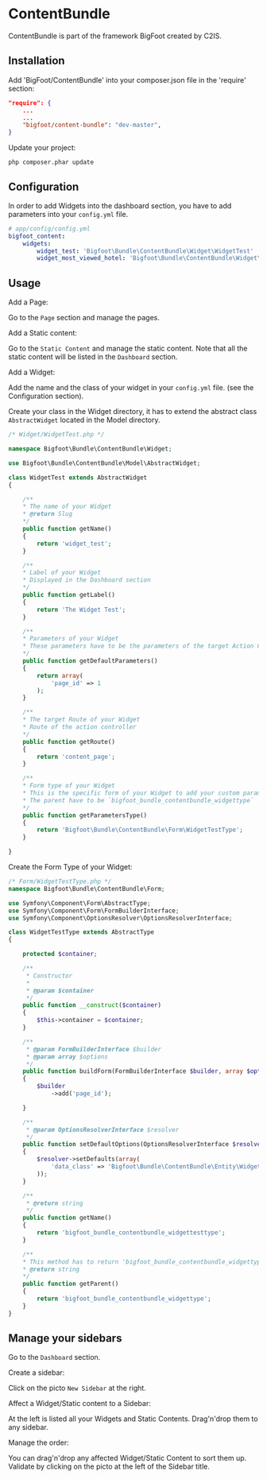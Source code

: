 ContentBundle
=============

ContentBundle is part of the framework BigFoot created by C2IS.


Installation
------------

Add 'BigFoot/ContentBundle' into your composer.json file in the 'require' section:

``` json
"require": {
    ...
    ...
    "bigfoot/content-bundle": "dev-master",
}
```

Update your project:

``` shell
php composer.phar update
```

Configuration
-------------

In order to add Widgets into the dashboard section, you have to add parameters into your `config.yml` file.

```yml
# app/config/config.yml
bigfoot_content:
    widgets:
        widget_test: 'Bigfoot\Bundle\ContentBundle\Widget\WidgetTest'
        widget_most_viewed_hotel: 'Bigfoot\Bundle\ContentBundle\Widget\WidgetMostViewedHotel'
```

Usage
-----

Add a Page:

Go to the `Page` section and manage the pages.

Add a Static content:

Go to the `Static Content` and manage the static content. Note that all the static content will be listed in the `Dashboard` section.

Add a Widget:

Add the name and the class of your widget in your `config.yml` file. (see the Configuration section).

Create your class in the Widget directory, it has to extend the abstract class `AbstractWidget` located in the Model directory.

```php
/* Widget/WidgetTest.php */

namespace Bigfoot\Bundle\ContentBundle\Widget;

use Bigfoot\Bundle\ContentBundle\Model\AbstractWidget;

class WidgetTest extends AbstractWidget
{

    /**
    * The name of your Widget
    * @return Slug
    */
    public function getName()
    {
        return 'widget_test';
    }

    /**
    * Label of your Widget
    * Displayed in the Dashboard section
    */
    public function getLabel()
    {
        return 'The Widget Test';
    }

    /**
    * Parameters of your Widget
    * These parameters have to be the parameters of the target Action Controller.
    */
    public function getDefaultParameters()
    {
        return array(
            'page_id' => 1
        );
    }

    /**
    * The target Route of your Widget
    * Route of the action controller
    */
    public function getRoute()
    {
        return 'content_page';
    }

    /**
    * Form type of your Widget
    * This is the specific form of your Widget to add your custom parameters
    * The parent have to be `bigfoot_bundle_contentbundle_widgettype`
    */
    public function getParametersType()
    {
        return 'Bigfoot\Bundle\ContentBundle\Form\WidgetTestType';
    }

}
```

Create the Form Type of your Widget:

```php
/* Form/WidgetTestType.php */
namespace Bigfoot\Bundle\ContentBundle\Form;

use Symfony\Component\Form\AbstractType;
use Symfony\Component\Form\FormBuilderInterface;
use Symfony\Component\OptionsResolver\OptionsResolverInterface;

class WidgetTestType extends AbstractType
{

    protected $container;

    /**
     * Constructor
     *
     * @param $container
     */
    public function __construct($container)
    {
        $this->container = $container;
    }

    /**
     * @param FormBuilderInterface $builder
     * @param array $options
     */
    public function buildForm(FormBuilderInterface $builder, array $options)
    {
        $builder
            ->add('page_id');

    }

    /**
     * @param OptionsResolverInterface $resolver
     */
    public function setDefaultOptions(OptionsResolverInterface $resolver)
    {
        $resolver->setDefaults(array(
            'data_class' => 'Bigfoot\Bundle\ContentBundle\Entity\Widget'
        ));
    }

    /**
     * @return string
     */
    public function getName()
    {
        return 'bigfoot_bundle_contentbundle_widgettesttype';
    }

    /**
    * This method has to return 'bigfoot_bundle_contentbundle_widgettype'
    * @return string
    */
    public function getParent()
    {
        return 'bigfoot_bundle_contentbundle_widgettype';
    }
}
```

Manage your sidebars
--------------------

Go to the `Dashboard` section.

Create a sidebar:

Click on the picto `New Sidebar` at the right.

Affect a Widget/Static content to a Sidebar:

At the left is listed all your Widgets and Static Contents. Drag'n'drop them to any sidebar.

Manage the order:

You can drag'n'drop any affected Widget/Static Content to sort them up. Validate by clicking on the picto at the left
of the Sidebar title.